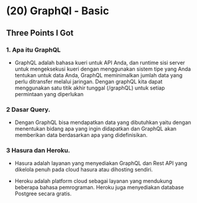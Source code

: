 # (20) GraphQl - Basic

## Three Points I Got

### 1. Apa itu GraphQL
- GraphQL adalah bahasa kueri untuk API Anda, dan runtime sisi server untuk mengeksekusi kueri dengan menggunakan sistem tipe yang Anda tentukan untuk data Anda, GraphQL meminimalkan jumlah data yang perlu ditransfer melalui jaringan. Dengan graphQL kita dapat menggunakan satu titik akhir tunggal (/graphQL) untuk setiap permintaan yang diperlukan

### 2 Dasar Query.
- Dengan GraphQL bisa mendapatkan data yang dibutuhkan yaitu dengan menentukan bidang apa yang ingin didapatkan dan GraphQL akan memberikan data berdasarkan apa yang didefinisikan.

### 3 Hasura dan Heroku.
- Hasura adalah layanan yang menyediakan GraphQL dan Rest API yang dikelola penuh pada cloud hasura atau dihosting sendiri.

- Heroku adalah platform cloud sebagai layanan yang mendukung beberapa bahasa pemrograman. Heroku juga menyediakan database Postgree secara gratis.
